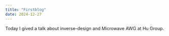 ```yaml
---
title: "Firstblog"
date: 2024-12-27
---
```

Today I gived a talk about inverse-design and Microwave AWG at Hu Group.
